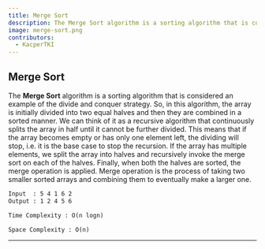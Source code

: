 ```yaml
---
title: Merge Sort
description: The Merge Sort algorithm is a sorting algorithm that is considered an example of the divide and conquer strategy. So, in this algorithm, the array is initially divided into two equal halves and then they are combined in a sorted manner.
image: merge-sort.png
contributors:
  - KacperTKI
---
```


## Merge Sort

The **Merge Sort** algorithm is a sorting algorithm that is considered an example of the divide and conquer strategy. So, in this algorithm, the array is initially divided into two equal halves and then they are combined in a sorted manner. We can think of it as a recursive algorithm that continuously splits the array in half until it cannot be further divided. This means that if the array becomes empty or has only one element left, the dividing will stop, i.e. it is the base case to stop the recursion. If the array has multiple elements, we split the array into halves and recursively invoke the merge sort on each of the halves. Finally, when both the halves are sorted, the merge operation is applied. Merge operation is the process of taking two smaller sorted arrays and combining them to eventually make a larger one.

```txt
Input  : 5 4 1 6 2
Output : 1 2 4 5 6
```

```txt
Time Complexity : O(n logn)
```

```txt
Space Complexity : O(n)
```

---
